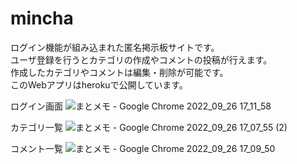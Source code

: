 # mincha
ログイン機能が組み込まれた匿名掲示板サイトです。  
ユーザ登録を行うとカテゴリの作成やコメントの投稿が行えます。  
作成したカテゴリやコメントは編集・削除が可能です。  
このWebアプリはherokuで公開しています。

ログイン画面
![まとメモ - Google Chrome 2022_09_26 17_11_58](https://user-images.githubusercontent.com/90756058/192226545-829a5982-7c28-4a1c-9185-1d6f3eaee152.png)

カテゴリ一覧
![まとメモ - Google Chrome 2022_09_26 17_07_55 (2)](https://user-images.githubusercontent.com/90756058/192226156-55b58bef-6c74-4838-971f-1842492c98af.png)

コメント一覧
![まとメモ - Google Chrome 2022_09_26 17_09_50](https://user-images.githubusercontent.com/90756058/192226241-260f256a-8e53-48a5-b041-328eb4ea7214.png)

